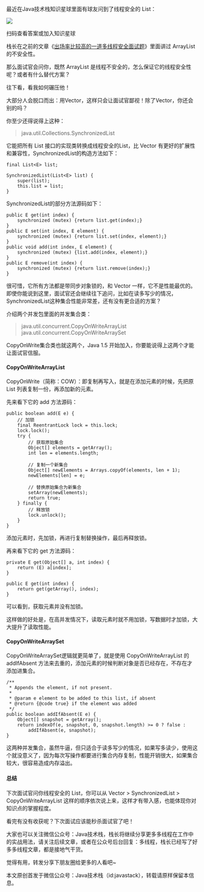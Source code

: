 最近在Java技术栈知识星球里面有球友问到了线程安全的 List：

![](http://img.javastack.cn/20190927184141.png)

扫码查看答案或加入知识星球

栈长在之前的文章《[出场率比较高的一道多线程安全面试题](https://mp.weixin.qq.com/s/oA-uEbzNYA4KYwLtRWXRVw)》里面讲过 ArrayList 的不安全性。

那么面试官会问你，既然 ArrayList 是线程不安全的，怎么保证它的线程安全性呢？或者有什么替代方案？

往下看，看我如何碾压他！

大部分人会脱口而出：用Vector，这样只会让面试官鄙视！除了Vector，你还会别的吗？

你至少还得说得上这种：

> java.util.Collections.SynchronizedList

它能把所有 List 接口的实现类转换成线程安全的List，比 Vector 有更好的扩展性和兼容性，SynchronizedList的构造方法如下：

```
final List<E> list;

SynchronizedList(List<E> list) {
    super(list);
    this.list = list;
}
```

SynchronizedList的部分方法源码如下：

```
public E get(int index) {
    synchronized (mutex) {return list.get(index);}
}
public E set(int index, E element) {
    synchronized (mutex) {return list.set(index, element);}
}
public void add(int index, E element) {
    synchronized (mutex) {list.add(index, element);}
}
public E remove(int index) {
    synchronized (mutex) {return list.remove(index);}
}
```

很可惜，它所有方法都是带同步对象锁的，和 Vector 一样，它不是性能最优的。即使你能说到这里，面试官还会继续往下追问，比如在读多写少的情况，SynchronizedList这种集合性能非常差，还有没有更合适的方案？

介绍两个并发包里面的并发集合类：

> java.util.concurrent.CopyOnWriteArrayList
> java.util.concurrent.CopyOnWriteArraySet

CopyOnWrite集合类也就这两个，Java 1.5 开始加入，你要能说得上这两个才能让面试官信服。

#### CopyOnWriteArrayList

CopyOnWrite（简称：COW）：即复制再写入，就是在添加元素的时候，先把原 List 列表复制一份，再添加新的元素。


先来看下它的 add 方法源码：

```
public boolean add(E e) {
    // 加锁
    final ReentrantLock lock = this.lock;
    lock.lock();
    try {
        // 获取原始集合
        Object[] elements = getArray();
        int len = elements.length;
        
        // 复制一个新集合
        Object[] newElements = Arrays.copyOf(elements, len + 1);
        newElements[len] = e;
        
        // 替换原始集合为新集合
        setArray(newElements);
        return true;
    } finally {
        // 释放锁
        lock.unlock();
    }
}
```

添加元素时，先加锁，再进行复制替换操作，最后再释放锁。

再来看下它的 get 方法源码：

```
private E get(Object[] a, int index) {
    return (E) a[index];
}

public E get(int index) {
    return get(getArray(), index);
}
```

可以看到，获取元素并没有加锁。

这样做的好处是，在高并发情况下，读取元素时就不用加锁，写数据时才加锁，大大提升了读取性能。

#### CopyOnWriteArraySet

CopyOnWriteArraySet逻辑就更简单了，就是使用 CopyOnWriteArrayList 的 addIfAbsent 方法来去重的，添加元素的时候判断对象是否已经存在，不存在才添加进集合。

```
/**
 * Appends the element, if not present.
 *
 * @param e element to be added to this list, if absent
 * @return {@code true} if the element was added
 */
public boolean addIfAbsent(E e) {
    Object[] snapshot = getArray();
    return indexOf(e, snapshot, 0, snapshot.length) >= 0 ? false :
        addIfAbsent(e, snapshot);
}
```

这两种并发集合，虽然牛逼，但只适合于读多写少的情况，如果写多读少，使用这个就没意义了，因为每次写操作都要进行集合内存复制，性能开销很大，如果集合较大，很容易造成内存溢出。

#### 总结

下次面试官问你线程安全的 List，你可以从 Vector > SynchronizedList > CopyOnWriteArrayList 这样的顺序依次说上来，这样才有带入感，也能体现你对知识点的掌握程度。

看完有没有收获呢？下次面试应该能秒杀面试官了吧！

大家也可以关注微信公众号：Java技术栈，栈长将继续分享更多多线程在工作中的实战用法，请关注后续文章，或者在公众号后台回复：多线程，栈长已经写了好多多线程文章，都是接地气干货。

觉得有用，转发分享下朋友圈给更多的人看吧~

本文原创首发于微信公众号：Java技术栈（id:javastack），转载请原样保留本信息。
